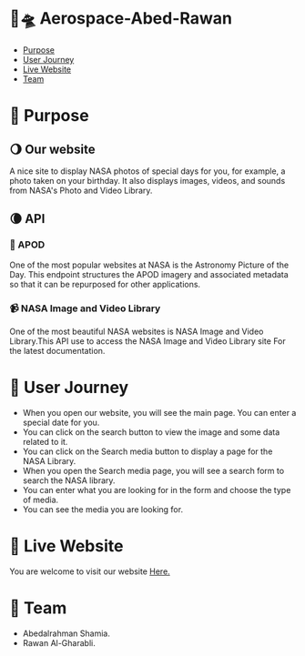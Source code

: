 # :satellite:🛸 Aerospace-Abed-Rawan

- [Purpose](#purpose)
- [User Journey](#user-journey)
- [Live Website](#live-website)
- [Team](#Team)

# :pushpin: Purpose

## :waning_gibbous_moon: Our website

A nice site to display NASA photos of special days for you, for example, a photo taken on your birthday. It also displays images, videos, and sounds from NASA's Photo and Video Library.

## :waning_crescent_moon: API

### :satellite: APOD

One of the most popular websites at NASA is the Astronomy Picture of the Day. This endpoint structures the APOD imagery and associated metadata so that it can be repurposed for other applications.

### :video_camera: NASA Image and Video Library

One of the most beautiful NASA websites is NASA Image and Video Library.This API use to access the NASA Image and Video Library site For the latest documentation.

# :book: User Journey

- When you open our website, you will see the main page. You can enter a special date for you.
- You can click on the search button to view the image and some data related to it.
- You can click on the Search media button to display a page for the NASA Library.
- When you open the Search media page, you will see a search form to search the NASA library.
- You can enter what you are looking for in the form and choose the type of media.
- You can see the media you are looking for.

# :link: Live Website

You are welcome to visit our website [Here. ](https://gsg-g11.github.io/Aerospace-Abed-Rawan/)

# :busts_in_silhouette: Team

- Abedalrahman Shamia.
- Rawan Al-Gharabli.
